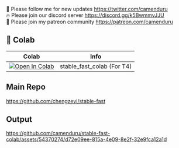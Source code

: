 🐣 Please follow me for new updates https://twitter.com/camenduru <br />
🔥 Please join our discord server https://discord.gg/k5BwmmvJJU <br />
🥳 Please join my patreon community https://patreon.com/camenduru <br />

## 🦒 Colab

| Colab | Info
| --- | --- |
[![Open In Colab](https://colab.research.google.com/assets/colab-badge.svg)](https://colab.research.google.com/github/camenduru/stable-fast-colab/blob/main/stable_fast_colab.ipynb) | stable_fast_colab (For T4)

## Main Repo
https://github.com/chengzeyi/stable-fast

## Output

https://github.com/camenduru/stable-fast-colab/assets/54370274/d72e09ee-815a-4e09-8e2f-32e9fca12a1d


